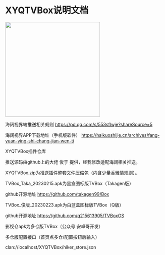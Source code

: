 # XYQTVBox说明文档

<img src="weixinqrcode.png" width="300">


海阔视界端推送相关规则
https://pd.qq.com/s/553sflwje?shareSource=5

海阔视界APP下载地址（手机版软件）
https://haikuoshijie.cn/archives/fang-yuan-ying-shi-chang-jian-wen-ti

XYQTVBox插件仓库

推送源码由github上的大佬 俊于 提供，经我修改适配海阔相关推送。

XYQTVBox.zip为推送插件整套文件压缩包（内含少量香雅情规则）。

TVBox_Taka_20230215.apk为黑盒图标版TVBox（Takagen版）

github开源地址 https://github.com/takagen99/Box

TVBox_俊版_20230223.apk为白蓝盒图标版TVBox（Q版）

github开源地址 https://github.com/q215613905/TVBoxOS

影视仓apk为多仓版TVBox（公众号 安卓哥开发）

多仓版配置接口（首页点多仓/配置按钮后输入）

clan://localhost/XYQTVBox/hiker_store.json
